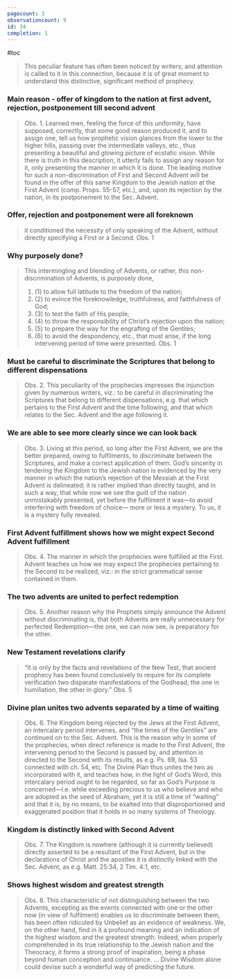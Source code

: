 ```yaml
---
pagecount: 3
observationcount: 9
id: 34
completion: 1
---
```

#toc

>This peculiar feature has often been noticed by writers; and attention is called to it in this connection, because it is of great moment to understand this distinctive, significant method of prophecy.
### Main reason - offer of kingdom to the nation at first advent, rejection, postponement till second advent
>Obs. 1. Learned men, feeling the force of this uniformity, have supposed, correctly, that some good reason produced it, and to assign one, tell us how prophetic vision glances from the lower to the higher hills, passing over the intermediate valleys, etc., thus presenting a beautiful and glowing picture of ecstatic vision. While there is truth in this description, it utterly fails to assign any reason for it, only presenting the manner in which it is done. The leading motive for such a non-discrimination of First and Second Advent will be found in the offer of this same Kingdom to the Jewish nation at the First Advent (comp. Props. 55-57, etc.), and, upon its rejection by the nation, in its postponement to the Sec. Advent.

### Offer, rejection and postponement were all foreknown 
>it conditioned the necessity of only speaking of the Advent, without directly specifying a First or a Second.
>Obs. 1
### Why purposely done?
>This intermingling and blending of Advents, or rather, this non-discrimination of Advents, is purposely done, 
>1. (1) to allow full latitude to the freedom of the nation; 
>2. (2) to evince the foreknowledge, truthfulness, and faithfulness of God; 
>3. (3) to test the faith of His people; 
>4. (4) to throw the responsibility of Christ’s rejection upon the nation; 
>5. (5) to prepare the way for the engrafting of the Gentiles; 
>6. (6) to avoid the despondency, etc., that must arise, if the long intervening period of time were presented.
>Obs. 1
### Must be careful to discriminate the Scriptures that belong to different dispensations
>Obs. 2. This peculiarity of the prophecies impresses the injunction given by numerous writers, viz.: to be careful in discriminating the Scriptures that belong to different dispensations, e.g. that which pertains to the First Advent and the time following, and that which relates to the Sec. Advent and the age following it.
### We are able to see more clearly since we can look back
>Obs. 3. Living at this period, so long after the First Advent, we are the better prepared, owing to fulfilments, to discriminate between the Scriptures, and make a correct application of them. God’s sincerity in tendering the Kingdom to the Jewish nation is evidenced by the very manner in which the nation’s rejection of the Messiah at the First Advent is delineated; it is rather implied than directly taught, and in such a way, that while now we see the guilt of the nation unmistakably presented, yet before the fulfilment it was—to avoid interfering with freedom of choice— more or less a mystery. To us, it is a mystery fully revealed.
### First Advent fulfillment shows how we might expect Second Advent fulfillment
>Obs. 4. The manner in which the prophecies were fulfilled at the First. Advent teaches us how we may expect the prophecies pertaining to the Second to be realized, viz.: in the strict grammatical sense contained in them.
### The two advents are united to perfect redemption
>Obs. 5. Another reason why the Prophets simply announce the Advent without discriminating is, that both Advents are really unnecessary for perfected Redemption—the one, we can now see, is preparatory for the other.
### New Testament revelations clarify
>“It is only by the facts and revelations of the New Test, that ancient prophecy has been found conclusively to require for its complete verification two disparate manifestations of the Godhead; the one in humiliation, the other in glory.”
>Obs. 5
### Divine plan unites two advents separated by a time of waiting
>Obs. 6. The Kingdom being rejected by the Jews at the First Advent, an intercalary period intervenes, and “the times of the Gentiles” are continued on to the Sec. Advent. This is the reason why in some of the prophecies, when direct reference is made to the First Advent, the intervening period to the Second is passed by, and attention is directed to the Second with its results, as e.g. Ps. 69, Isa. 53 connected with ch. 54, etc. The Divine Plan thus unites the two as incorporated with it, and teaches how, in the light of God’s Word, this intercalary period ought to be regarded, so far as God’s Purpose is concerned—i.e. while exceeding precious to us who believe and who are adopted as the seed of Abraham, yet it is still a time of “waiting” and that it is, by no means, to be exalted into that disproportioned and exaggerated position that it holds in so many systems of Theology.
### Kingdom is distinctly linked with Second Advent
>Obs. 7. The Kingdom is nowhere (although it is currently believed) directly asserted to be a resultant of the First Advent, but in the declarations of Christ and the apostles it is distinctly linked with the Sec. Advent, as e.g. Matt. 25:34, 2 Tim. 4:1, etc.
### Shows highest wisdom and greatest strength
>Obs. 8. This characteristic of not distinguishing between the two Advents, excepting as the events connected with one or the other now (in view of fulfilment) enables us to discriminate between them, has been often ridiculed by Unbelief as an evidence of weakness. We, on the other hand, find in it a profound meaning and an indication of the highest wisdom and the greatest strength. Indeed, when properly comprehended in its true relationship to the Jewish nation and the Theocracy, it forms a strong proof of inspiration, being a phase beyond human conception and continuance.
>...
>Divine Wisdom alone could devise such a wonderful way of predicting the future.